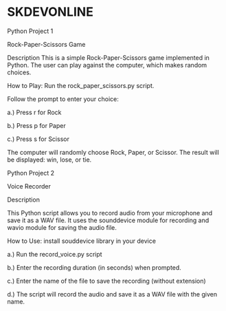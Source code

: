 # SKDEVONLINE

Python Project 1

Rock-Paper-Scissors Game

Description This is a simple Rock-Paper-Scissors game implemented in Python. The user can play against the computer, which makes random choices.

How to Play: Run the rock_paper_scissors.py script.

Follow the prompt to enter your choice:

a.) Press r for Rock

b.) Press p for Paper

c.) Press s for Scissor

The computer will randomly choose Rock, Paper, or Scissor. The result will be displayed: win, lose, or tie.

Python Project 2

Voice Recorder

Description

This Python script allows you to record audio from your microphone and save it as a WAV file. It uses the sounddevice module for recording and wavio module for saving the audio file.

How to Use: install souddevice library in your device

a.) Run the record_voice.py script

b.) Enter the recording duration (in seconds) when prompted.

c.) Enter the name of the file to save the recording (without extension)

d.) The script will record the audio and save it as a WAV file with the given name.
